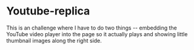 # Youtube-replica

This is an challenge where I have to do two things -- embedding the YouTube video player into the page so it actually plays and showing little thumbnail images along the right side.